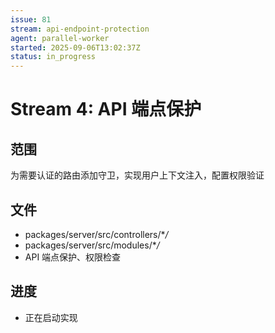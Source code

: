 ```yaml
---
issue: 81
stream: api-endpoint-protection
agent: parallel-worker
started: 2025-09-06T13:02:37Z
status: in_progress
---
```


# Stream 4: API 端点保护

## 范围

为需要认证的路由添加守卫，实现用户上下文注入，配置权限验证

## 文件

- packages/server/src/controllers/\*_/_
- packages/server/src/modules/\*_/_
- API 端点保护、权限检查

## 进度

- 正在启动实现
